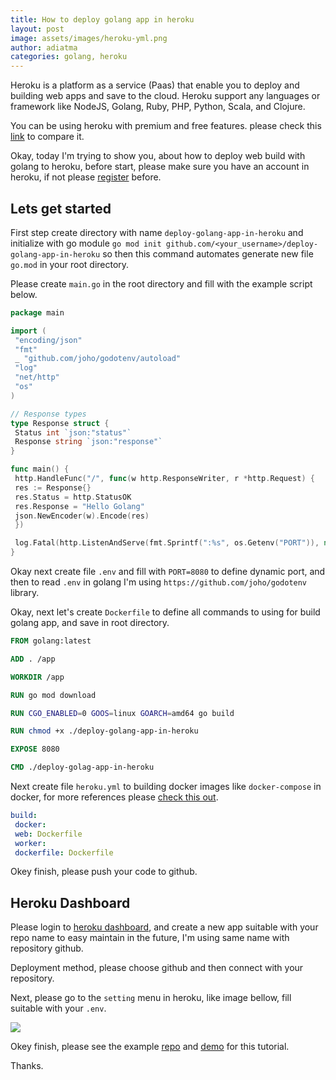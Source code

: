 ```yaml
---
title: How to deploy golang app in heroku
layout: post
image: assets/images/heroku-yml.png
author: adiatma
categories: golang, heroku
---
```


Heroku is a platform as a service (Paas) that enable you to deploy and building web apps and save to the cloud. Heroku support any languages or framework like NodeJS, Golang, Ruby, PHP, Python, Scala, and Clojure.

You can be using heroku with premium and free features. please check this [link](https://www.heroku.com/pricing) to compare it.

Okay, today I'm trying to show you, about how to deploy web build with golang to heroku, before start, please make sure you have an account in heroku, if not please [register](https://signup.heroku.com/) before.

## Lets get started

First step create directory with name `deploy-golang-app-in-heroku` and initialize with go module `go mod init github.com/<your_username>/deploy-golang-app-in-heroku` so then this command automates generate new file `go.mod` in your root directory.


Please create `main.go` in the root directory and fill with the example script below.

```go
package main

import (
 "encoding/json"
 "fmt"
 _ "github.com/joho/godotenv/autoload"
 "log"
 "net/http"
 "os"
)

// Response types
type Response struct {
 Status int `json:"status"`
 Response string `json:"response"`
}

func main() {
 http.HandleFunc("/", func(w http.ResponseWriter, r *http.Request) {
 res := Response{}
 res.Status = http.StatusOK
 res.Response = "Hello Golang"
 json.NewEncoder(w).Encode(res)
 })

 log.Fatal(http.ListenAndServe(fmt.Sprintf(":%s", os.Getenv("PORT")), nil))
}
```

Okay next create file `.env` and fill with `PORT=8080` to define dynamic port, and then to read `.env` in golang I'm using `https://github.com/joho/godotenv` library.

Okay, next let's create `Dockerfile` to define all commands to using for build golang app, and save in root directory.

```Dockerfile
FROM golang:latest

ADD . /app

WORKDIR /app

RUN go mod download

RUN CGO_ENABLED=0 GOOS=linux GOARCH=amd64 go build

RUN chmod +x ./deploy-golang-app-in-heroku

EXPOSE 8080

CMD ./deploy-golag-app-in-heroku
```

Next create file `heroku.yml` to building docker images like `docker-compose` in docker, for more references please [check this out](https://devcenter.heroku.com/articles/build-docker-images-heroku-yml).

```yml
build:
 docker:
 web: Dockerfile
 worker:
 dockerfile: Dockerfile
```

Okey finish, please push your code to github.

## Heroku Dashboard

Please login to [heroku dashboard](https://dashboard.heroku.com/), and create a new app suitable with your repo name to easy maintain in the future, I'm using same name with repository github.

Deployment method, please choose github and then connect with your repository.

Next, please go to the  `setting` menu in heroku, like image bellow, fill suitable with your `.env`.

<img src="{{ site.base_url }}/assets/images/config-var.png" />

Okey finish, please see the example [repo](https://github.com/adiatma/deploy-golang-app-in-heroku) and [demo](https://deploy-golang-app-in-heroku.herokuapp.com/) for this tutorial.

Thanks.